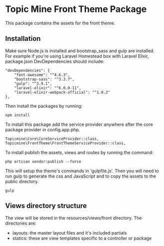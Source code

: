 # Topic Mine Front Theme Package

This package contains the assets for the front theme.

## Installation

Make sure Node.js is installed and bootstrap_sass and gulp are installed. 
For example if you're using Laravel Homestead box with Laravel Elixir, package.json 
DevDependencies should include:

    "devDependencies": {
        "font-awesome": "^4.6.3",
        "bootstrap-sass": "^3.3.7",
        "gulp": "^3.9.1",
        "laravel-elixir": "^6.0.0-11",
        "laravel-elixir-webpack-official": "^1.0.2"
    },
  
Then install the packages by running:

    npm install
     
To install this package add the service provider anywhere after the core package provider in 
config.app.php.

    Topicmine\Core\CoreServiceProvider::class,
    Topicmine\FrontTheme\FrontThemeServiceProvider::class,
        

To install publish the assets, views and routes by running the command:

    php artisan vendor:publish --force
    
This will setup the theme's commands in 'gulpfile.js'. Then you will need to run gulp to generate the 
css and JavaScript and to copy the assets to the public directory.

    gulp
    
## Views directory structure

The view will be stored in the resources/views/front directory. The directories are:
- layouts: the master layout files and it's included partials
- statics: these are view templates specific to a controller or package
